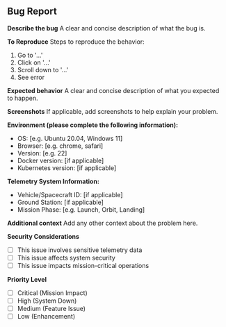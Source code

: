 ## Bug Report

**Describe the bug**
A clear and concise description of what the bug is.

**To Reproduce**
Steps to reproduce the behavior:
1. Go to '...'
2. Click on '...'
3. Scroll down to '...'
4. See error

**Expected behavior**
A clear and concise description of what you expected to happen.

**Screenshots**
If applicable, add screenshots to help explain your problem.

**Environment (please complete the following information):**
- OS: [e.g. Ubuntu 20.04, Windows 11]
- Browser: [e.g. chrome, safari]
- Version: [e.g. 22]
- Docker version: [if applicable]
- Kubernetes version: [if applicable]

**Telemetry System Information:**
- Vehicle/Spacecraft ID: [if applicable]
- Ground Station: [if applicable]
- Mission Phase: [e.g. Launch, Orbit, Landing]

**Additional context**
Add any other context about the problem here.

**Security Considerations**
- [ ] This issue involves sensitive telemetry data
- [ ] This issue affects system security
- [ ] This issue impacts mission-critical operations

**Priority Level**
- [ ] Critical (Mission Impact)
- [ ] High (System Down)
- [ ] Medium (Feature Issue)
- [ ] Low (Enhancement)
